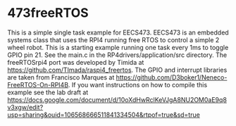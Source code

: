 # 473freeRTOS
This is a simple single task example for EECS473.
EECS473 is an embedded systems class that uses the RPI4 running free RTOS to control a simple 2 wheel robot.
This is a starting example running one task every 1ms to toggle GPIO pin 21.
See the main.c in the RP4drivers/application/src directory.
The freeRTOSrpi4 port was developed by Timida at https://github.com/TImada/raspi4_freertos.
The GPIO and interrupt libraries are taken from Francisco Marques at https://github.com/D3boker1/Neneco-FreeRTOS-On-RPI4B.
If you want instructions on how to compile this example see the lab draft at https://docs.google.com/document/d/10oXdHwRclKeVJgA8NU2OM0aE9q8v3xgw/edit?usp=sharing&ouid=106568666511841334504&rtpof=true&sd=true
